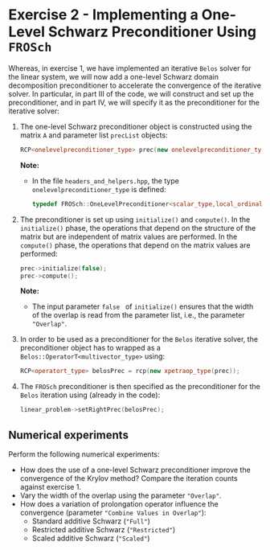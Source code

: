 # Exercise 2 - Implementing a One-Level Schwarz Preconditioner Using `FROSch`

Whereas, in exercise 1, we have implemented an iterative `Belos` solver for the linear system, we will now add a one-level Schwarz domain decomposition preconditioner to accelerate the convergence of the iterative solver. In particular, in part III of the code, we will construct and set up the preconditioner, and in part IV, we will specify it as the preconditioner for the iterative solver:

1. The one-level Schwarz preconditioner object is constructed using the matrix `A` and parameter list `precList` objects:

   ```c++
   RCP<onelevelpreconditioner_type> prec(new onelevelpreconditioner_type(A,precList));
   ```

   **Note:**

   + In the file `headers_and_helpers.hpp`, the type `onelevelpreconditioner_type` is defined:

     ```c++
     typedef FROSch::OneLevelPreconditioner<scalar_type,local_ordinal_type,global_ordinal_type,node_type> onelevelpreconditioner_type;
     ```

2. The preconditioner is set up using `initialize()` and `compute()`. In the `initialize()` phase, the operations that depend on the structure of the matrix but are independent of matrix values are performed. In the `compute()` phase, the operations that depend on the matrix values are performed:

   ```c++
   prec->initialize(false);
   prec->compute();
   ```

   **Note:**

   + The input parameter `false ` of `initialize()` ensures that the width of the overlap is read from the parameter list, i.e., the parameter `"Overlap"`.

3. In order to be used as a preconditioner for the `Belos` iterative solver, the preconditioner object has to wrapped as a `Belos::OperatorT<multivector_type>` using:

   ```c++
   RCP<operatort_type> belosPrec = rcp(new xpetraop_type(prec));
   ```

4. The `FROSch` preconditioner is then specified as the preconditioner for the `Belos` iteration using (already in the code):

   ```c++
   linear_problem->setRightPrec(belosPrec);
   ```

## Numerical experiments

Perform the following numerical experiments:

+ How does the use of a one-level Schwarz preconditioner improve the convergence of the Krylov method? Compare the iteration counts against exercise 1.
+ Vary the width of the overlap using the parameter `"Overlap"`.
+ How does a variation of prolongation operator influence the convergence (parameter `"Combine Values in Overlap"`):
  + Standard additive Schwarz (`"Full"`)
  + Restricted additive Schwarz (`"Restricted"`)
  + Scaled additive Schwarz (`"Scaled"`)
